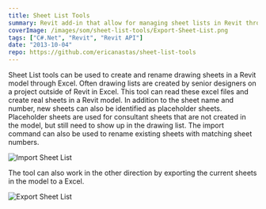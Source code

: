 ```yaml
---
title: Sheet List Tools
summary: Revit add-in that allow for managing sheet lists in Revit through an Excel file
coverImage: /images/som/sheet-list-tools/Export-Sheet-List.png
tags: ["C#.Net", "Revit", "Revit API"]
date: "2013-10-04"
repo: https://github.com/ericanastas/sheet-list-tools
---
```


Sheet List tools can be used to create and rename drawing sheets in a Revit model through Excel. Often drawing lists are created by senior designers on a project outside of Revit in Excel. This tool can read these excel files and create real sheets in a Revit model. In addition to the sheet name and number, new sheets can also be identified as placeholder sheets. Placeholder sheets are used for consultant sheets that are not created in the model, but still need to show up in the drawing list. The import command can also be used to rename existing sheets with matching sheet numbers.

![Import Sheet List](/images/som/sheet-list-tools/Import-Sheet-List.png)

The tool can also work in the other direction by exporting the current sheets in the model to a Excel.

![Export Sheet List](/images/som/sheet-list-tools/Export-Sheet-List.png)

